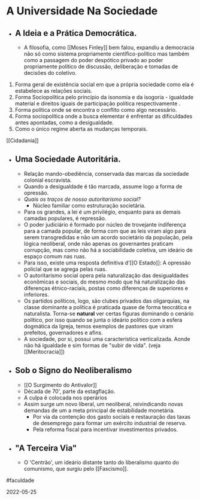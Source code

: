 # A Universidade Na Sociedade

- ## A Ideia e a Prática Democrática.
	- A filosofia, como [[Moses Finley]] bem falou, expandiu a democracia não só como sistema propriamente científico-político mas também como a passagem do poder despótico privado ao poder propriamente político de discussão, deliberação e tomadas de decisões do coletivo.
1. Forma geral de existência social em que a própria sociedade como ela é estabelece as relações sociais.
2. Forma Sociopolítica pelo princípio da isonomia e da isogoria - igualdade material e direitos iguais de participação política respectivamente .
3. Forma política onde se encontra o conflito como algo necessário.
4. Forma sociopolítica onde a busca elementar é enfrentar as dificuldades antes apontadas, como a desigualdade.
5. Como o único regime aberta as mudanças temporais.

[[Cidadania]]

- ## Uma Sociedade Autoritária.
	- Relação mando-obediência, conservada das marcas da sociedade colonial escravista.
	- Quando a desigualdade é tão marcada, assume logo a forma de opressão.
	- *Quais os traços de nosso autoritarismo social?*
		- Núcleo familiar como estruturação societária.
	- Para os grandes, a lei é um privilégio, enquanto para as demais camadas populares, é repressão.
	- O poder judiciário é formado por núcleo de trovejante indiferença para a camada popular, de forma com que as leis viram algo para serem transgredidas e não um acordo societário da população, pela lógica neoliberal, onde não apenas os governantes praticam corrupção, mas como não há a sociabilidade coletiva, um ideário de espaço comum nas ruas.
	- Para isso, existe uma resposta definitiva d'[[O Estado]]: A opressão policial que se agrega pelas ruas.
	- O autoritarismo social opera pela naturalização das desigualdades econômicas e sociais, do mesmo modo que há naturalização das diferenças étnico-raciais, postas como diferenças de superiores e inferiores.
	-  Os partidos políticos, logo, são clubes privados das oligarquias, na classe dominante a política é praticada quase de forma teocrática e naturalista. Torna-se **natural** ver certas figuras dominando o cenário político, por isso quando se junta o ideário político com a esfera dogmática da Igreja, temos exemplos de pastores que viram prefeitos, governadores e afins.
	- A sociedade, por si, possui uma característica verticalizada. Aonde não há igualdade e sim formas de "subir de vida". (veja [[Meritocracia]])

- ## Sob o Signo do Neoliberalismo
	- [[O Surgimento do Antivalor]]
	- Década de 70', parte da estagflação.
	- A culpa é colocada nos operários
	- Assim surge um novo liberal, um neoliberal, reivindicando novas demandas de um a meta principal de estabilidade monetária.
		- Por via da contenção dos gasto sociais e restauração das taxas de desemprego para formar um exército industrial de reserva.
		- Pela reforma fiscal para incentivar investimentos privados.

- ## "A Terceira Via"
	- O 'Centrão', um ideário distante tanto do liberalismo quanto do comunismo, que surgiu pelo [[Fascismo]].


#faculdade 

2022-05-25